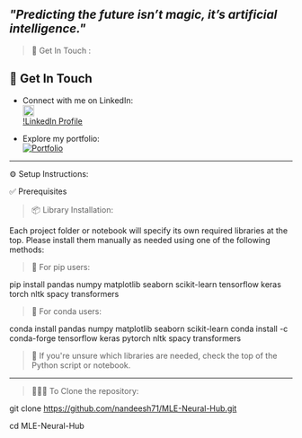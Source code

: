 *"Predicting the future isn’t magic, it’s artificial intelligence."*
-------------------------------------------------------------------------------------------------------
> 🔗 Get In Touch :
## 🔗 Get In Touch

- Connect with me on LinkedIn:  
  [<img src="https://cdn.jsdelivr.net/npm/simple-icons@v9/icons/linkedin.svg" alt="LinkedIn" width="20" height="20" style="vertical-align:middle; margin-right:8px;"/>](https://www.linkedin.com/in/nandeesh71)  
  [!LinkedIn Profile](https://www.linkedin.com/in/nandeesh71)

- Explore my portfolio:  
  [![Portfolio](https://img.shields.io/badge/Portfolio-%231E1E1E.svg?&style=for-the-badge&logo=googlechrome&logoColor=white)](https://nandeesh-71.web.app)




-------------------------------------------------------------------------------------------------------


⚙️ Setup Instructions:

✅ Prerequisites

> 📦 Library Installation:

Each project folder or notebook will specify its own required libraries at the top.
Please install them manually as needed using one of the following methods:

> 📌 For pip users:

pip install pandas numpy matplotlib seaborn scikit-learn tensorflow keras torch nltk spacy transformers

> 📌 For conda users:

conda install pandas numpy matplotlib seaborn scikit-learn
conda install -c conda-forge tensorflow keras pytorch nltk spacy transformers

> 📍 If you're unsure which libraries are needed, check the top of the Python script or notebook.


-------------------------------------------------------------------------------------------------------


> 🧑🏻‍💻 To Clone the repository:

git clone https://github.com/nandeesh71/MLE-Neural-Hub.git

cd MLE-Neural-Hub
